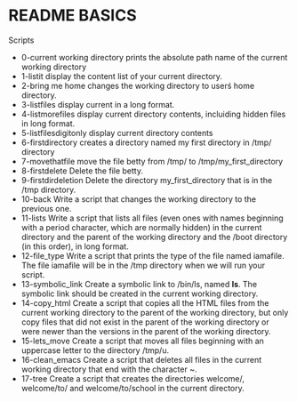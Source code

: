 
# README BASICS 

Scripts
- 0-current working directory prints the absolute path name of the current working directory
- 1-listit display the content list of your current directory.
- 2-bring me home changes the working directory to userś home directory. 
- 3-listfiles display current in a long format.
-  4-listmorefiles display current directory contents, incluiding hidden files in long format. 
- 5-listfilesdigitonly display current directory contents
-  6-firstdirectory creates a directory named my first directory in /tmp/ directory
- 7-movethatfile move the file betty from /tmp/ to /tmp/my_first_directory
- 8-firstdelete Delete the file betty.
- 9-firstdirdeletion Delete the directory my_first_directory that is in the /tmp directory.
- 10-back Write a script that changes the working directory to the previous one.
- 11-lists Write a script that lists all files (even ones with names beginning with a period character, which are normally hidden) in the current directory and the parent of the working directory and the /boot directory (in this order), in long format.
- 12-file_type Write a script that prints the type of the file named iamafile. The file iamafile will be in the /tmp directory when we will run your script.
- 13-symbolic_link Create a symbolic link to /bin/ls, named __ls__. The symbolic link should be created in the current working directory.
- 14-copy_html Create a script that copies all the HTML files from the current working directory to the parent of the working directory, but only copy files that did not exist in the parent of the working directory or were newer than the versions in the parent of the working directory.
- 15-lets_move Create a script that moves all files beginning with an uppercase letter to the directory /tmp/u.
- 16-clean_emacs Create a script that deletes all files in the current working directory that end with the character ~.
- 17-tree Create a script that creates the directories welcome/, welcome/to/ and welcome/to/school in the current directory.

